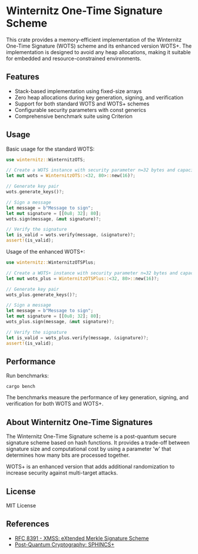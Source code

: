 # Winternitz One-Time Signature Scheme

This crate provides a memory-efficient implementation of the Winternitz One-Time Signature (WOTS) scheme and its enhanced version WOTS+. The implementation is designed to avoid any heap allocations, making it suitable for embedded and resource-constrained environments.

## Features

- Stack-based implementation using fixed-size arrays
- Zero heap allocations during key generation, signing, and verification
- Support for both standard WOTS and WOTS+ schemes
- Configurable security parameters with const generics
- Comprehensive benchmark suite using Criterion

## Usage

Basic usage for the standard WOTS:

```rust
use winternitz::WinternitzOTS;

// Create a WOTS instance with security parameter n=32 bytes and capacity for L=80 chains
let mut wots = WinternitzOTS::<32, 80>::new(16)?;

// Generate key pair
wots.generate_keys()?;

// Sign a message
let message = b"Message to sign";
let mut signature = [[0u8; 32]; 80];
wots.sign(message, &mut signature)?;

// Verify the signature
let is_valid = wots.verify(message, &signature)?;
assert!(is_valid);
```

Usage of the enhanced WOTS+:

```rust
use winternitz::WinternitzOTSPlus;

// Create a WOTS+ instance with security parameter n=32 bytes and capacity for L=80 chains
let mut wots_plus = WinternitzOTSPlus::<32, 80>::new(16)?;

// Generate key pair
wots_plus.generate_keys()?;

// Sign a message
let message = b"Message to sign";
let mut signature = [[0u8; 32]; 80];
wots_plus.sign(message, &mut signature)?;

// Verify the signature
let is_valid = wots_plus.verify(message, &signature)?;
assert!(is_valid);
```

## Performance

Run benchmarks:

```
cargo bench
```

The benchmarks measure the performance of key generation, signing, and verification for both WOTS and WOTS+.

## About Winternitz One-Time Signatures

The Winternitz One-Time Signature scheme is a post-quantum secure signature scheme based on hash functions. It provides a trade-off between signature size and computational cost by using a parameter 'w' that determines how many bits are processed together.

WOTS+ is an enhanced version that adds additional randomization to increase security against multi-target attacks.

## License

MIT License

## References

- [RFC 8391 - XMSS: eXtended Merkle Signature Scheme](https://datatracker.ietf.org/doc/html/rfc8391)
- [Post-Quantum Cryptography: SPHINCS+](https://sphincs.org/)